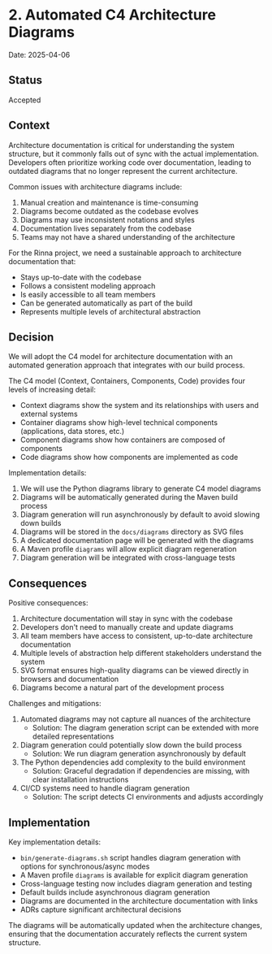 # 2. Automated C4 Architecture Diagrams

Date: 2025-04-06

## Status

Accepted

## Context

Architecture documentation is critical for understanding the system structure, but it commonly falls out of sync with the actual implementation. Developers often prioritize working code over documentation, leading to outdated diagrams that no longer represent the current architecture.

Common issues with architecture diagrams include:
1. Manual creation and maintenance is time-consuming
2. Diagrams become outdated as the codebase evolves
3. Diagrams may use inconsistent notations and styles
4. Documentation lives separately from the codebase
5. Teams may not have a shared understanding of the architecture

For the Rinna project, we need a sustainable approach to architecture documentation that:
- Stays up-to-date with the codebase
- Follows a consistent modeling approach
- Is easily accessible to all team members
- Can be generated automatically as part of the build
- Represents multiple levels of architectural abstraction

## Decision

We will adopt the C4 model for architecture documentation with an automated generation approach that integrates with our build process.

The C4 model (Context, Containers, Components, Code) provides four levels of increasing detail:
- Context diagrams show the system and its relationships with users and external systems
- Container diagrams show high-level technical components (applications, data stores, etc.)
- Component diagrams show how containers are composed of components
- Code diagrams show how components are implemented as code

Implementation details:
1. We will use the Python diagrams library to generate C4 model diagrams
2. Diagrams will be automatically generated during the Maven build process
3. Diagram generation will run asynchronously by default to avoid slowing down builds
4. Diagrams will be stored in the `docs/diagrams` directory as SVG files
5. A dedicated documentation page will be generated with the diagrams
6. A Maven profile `diagrams` will allow explicit diagram regeneration
7. Diagram generation will be integrated with cross-language tests

## Consequences

Positive consequences:
1. Architecture documentation will stay in sync with the codebase
2. Developers don't need to manually create and update diagrams
3. All team members have access to consistent, up-to-date architecture documentation
4. Multiple levels of abstraction help different stakeholders understand the system
5. SVG format ensures high-quality diagrams can be viewed directly in browsers and documentation
6. Diagrams become a natural part of the development process

Challenges and mitigations:
1. Automated diagrams may not capture all nuances of the architecture
   - Solution: The diagram generation script can be extended with more detailed representations
2. Diagram generation could potentially slow down the build process
   - Solution: We run diagram generation asynchronously by default
3. The Python dependencies add complexity to the build environment
   - Solution: Graceful degradation if dependencies are missing, with clear installation instructions
4. CI/CD systems need to handle diagram generation
   - Solution: The script detects CI environments and adjusts accordingly

## Implementation

Key implementation details:
- `bin/generate-diagrams.sh` script handles diagram generation with options for synchronous/async modes
- A Maven profile `diagrams` is available for explicit diagram generation
- Cross-language testing now includes diagram generation and testing
- Default builds include asynchronous diagram generation
- Diagrams are documented in the architecture documentation with links
- ADRs capture significant architectural decisions

The diagrams will be automatically updated when the architecture changes, ensuring that the documentation accurately reflects the current system structure.